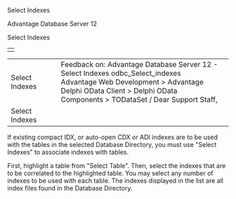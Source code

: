 Select Indexes




Advantage Database Server 12  

Select Indexes

|  |
| --- |
|  |

|  |  |  |  |  |
| --- | --- | --- | --- | --- |
| Select Indexes |  |  | Feedback on: Advantage Database Server 12 - Select Indexes odbc\_Select\_indexes Advantage Web Development > Advantage Delphi OData Client > Delphi OData Components > TODataSet / Dear Support Staff, |  |
| Select Indexes |  |  |  |  |

If existing compact IDX, or auto-open CDX or ADI indexes are to be used with the tables in the selected Database Directory, you must use "Select Indexes" to associate indexes with tables.

First, highlight a table from "Select Table". Then, select the indexes that are to be correlated to the highlighted table. You may select any number of indexes to be used with each table. The indexes displayed in the list are all index files found in the Database Directory.